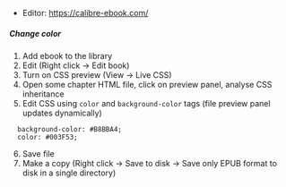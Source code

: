 * Editor: https://calibre-ebook.com/

##### Change color
1. Add ebook to the library
2. Edit (Right click -> Edit book)
3. Turn on CSS preview (View -> Live CSS)
4. Open some chapter HTML file, click on preview panel, analyse CSS inheritance
5. Edit CSS using `color` and `background-color` tags (file preview panel updates dynamically)
```
  background-color: #B8BBA4;
  color: #003F53;
```
6. Save file
7. Make a copy (Right click -> Save to disk -> Save only EPUB format to disk in a single directory)
